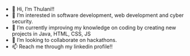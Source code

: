 - 👋 Hi, I’m Thulani!!
- 👀 I’m interested in software development, web development and cyber security.
- 🌱 I’m currently improving my knowledge on coding by creating new projects in Java, HTML, CSS, JS
- 💞️ I’m looking to collaborate on hackathons.
- 📫 Reach me through my linkedin profile!!

